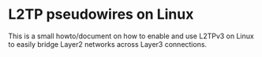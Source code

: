 # L2TP pseudowires on Linux

This is a small howto/document on how to enable and use L2TPv3 on Linux to easily bridge Layer2 networks across Layer3 connections.

